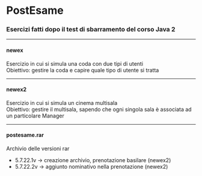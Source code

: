 # PostEsame

### Esercizi fatti dopo il test di sbarramento del corso Java 2

***

#### newex
Esercizio in cui si simula una coda con due tipi di utenti  
Obiettivo: gestire la coda e capire quale tipo di utente si tratta

***

#### newex2
Esercizio in cui si simula un cinema multisala  
Obiettivo: gestire il multisala, sapendo che ogni singola sala è associata ad un particolare Manager

***

#### postesame.rar
Archivio delle versioni rar
* 5.7.22.1v -> creazione archivio, prenotazione basilare (newex2)
* 5.7.22.2v -> aggiunto nominativo nella prenotazione (newex2)
